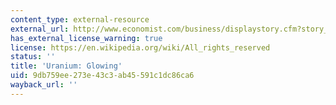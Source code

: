 ```yaml
---
content_type: external-resource
external_url: http://www.economist.com/business/displaystory.cfm?story_id=7807259
has_external_license_warning: true
license: https://en.wikipedia.org/wiki/All_rights_reserved
status: ''
title: 'Uranium: Glowing'
uid: 9db759ee-273e-43c3-ab45-591c1dc86ca6
wayback_url: ''
---
```

